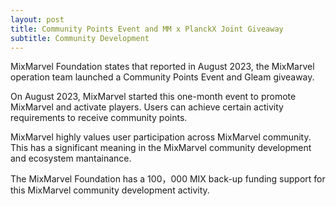 ```yaml
---
layout: post
title: Community Points Event and MM x PlanckX Joint Giveaway 
subtitle: Community Development 
---
```


MixMarvel Foundation states that reported in August 2023, the MixMarvel operation team launched a Community Points Event and Gleam giveaway.

On August 2023, MixMarvel started this one-month event to promote MixMarvel and activate players. Users can achieve certain activity requirements to receive community points. 

MixMarvel highly values user participation across MixMarvel community. This has a significant meaning in the MixMarvel community development and ecosystem mantainance. 

The MixMarvel Foundation has a 100，000 MIX back-up funding support for this MixMarvel community development activity. 
